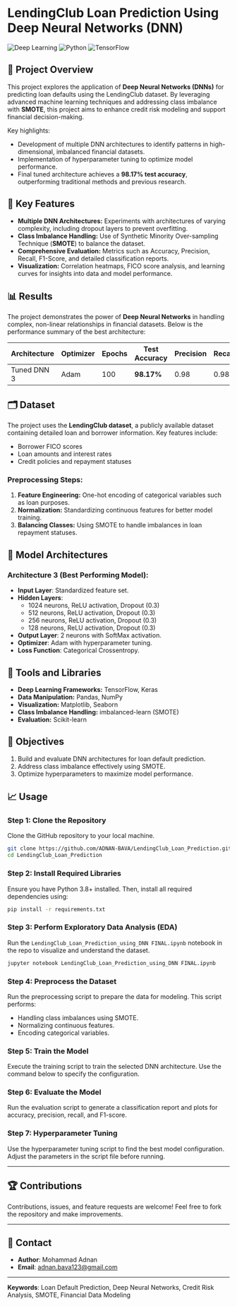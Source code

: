 # LendingClub Loan Prediction Using Deep Neural Networks (DNN)

![Deep Learning](https://img.shields.io/badge/Machine%20Learning-Deep%20Neural%20Networks-blue)
![Python](https://img.shields.io/badge/Python-3.8+-blue.svg)
![TensorFlow](https://img.shields.io/badge/TensorFlow-2.x-orange)

## 📄 Project Overview

This project explores the application of **Deep Neural Networks (DNNs)** for predicting loan defaults using the LendingClub dataset. By leveraging advanced machine learning techniques and addressing class imbalance with **SMOTE**, this project aims to enhance credit risk modeling and support financial decision-making.

Key highlights:
- Development of multiple DNN architectures to identify patterns in high-dimensional, imbalanced financial datasets.
- Implementation of hyperparameter tuning to optimize model performance.
- Final tuned architecture achieves a **98.17% test accuracy**, outperforming traditional methods and previous research.

## 🔑 Key Features

- **Multiple DNN Architectures:** Experiments with architectures of varying complexity, including dropout layers to prevent overfitting.
- **Class Imbalance Handling:** Use of Synthetic Minority Over-sampling Technique (**SMOTE**) to balance the dataset.
- **Comprehensive Evaluation:** Metrics such as Accuracy, Precision, Recall, F1-Score, and detailed classification reports.
- **Visualization:** Correlation heatmaps, FICO score analysis, and learning curves for insights into data and model performance.

## 📊 Results

The project demonstrates the power of **Deep Neural Networks** in handling complex, non-linear relationships in financial datasets. Below is the performance summary of the best architecture:

| Architecture | Optimizer | Epochs | Test Accuracy | Precision | Recall | F1-Score |
|--------------|-----------|--------|---------------|-----------|--------|----------|
| Tuned DNN 3  | Adam      | 100    | **98.17%**    | 0.98      | 0.98   | 0.98     |

## 🗂 Dataset

The project uses the **LendingClub dataset**, a publicly available dataset containing detailed loan and borrower information. Key features include:
- Borrower FICO scores
- Loan amounts and interest rates
- Credit policies and repayment statuses

### Preprocessing Steps:
1. **Feature Engineering:** One-hot encoding of categorical variables such as loan purposes.
2. **Normalization:** Standardizing continuous features for better model training.
3. **Balancing Classes:** Using SMOTE to handle imbalances in loan repayment statuses.

## 📀 Model Architectures

### Architecture 3 (Best Performing Model):
- **Input Layer**: Standardized feature set.
- **Hidden Layers**:
  - 1024 neurons, ReLU activation, Dropout (0.3)
  - 512 neurons, ReLU activation, Dropout (0.3)
  - 256 neurons, ReLU activation, Dropout (0.3)
  - 128 neurons, ReLU activation, Dropout (0.3)
- **Output Layer**: 2 neurons with SoftMax activation.
- **Optimizer**: Adam with hyperparameter tuning.
- **Loss Function**: Categorical Crossentropy.

## 🔧 Tools and Libraries

- **Deep Learning Frameworks:** TensorFlow, Keras
- **Data Manipulation:** Pandas, NumPy
- **Visualization:** Matplotlib, Seaborn
- **Class Imbalance Handling:** imbalanced-learn (SMOTE)
- **Evaluation:** Scikit-learn

## 🎯 Objectives

1. Build and evaluate DNN architectures for loan default prediction.
2. Address class imbalance effectively using SMOTE.
3. Optimize hyperparameters to maximize model performance.

## 📈 Usage

### Step 1: Clone the Repository
Clone the GitHub repository to your local machine.
```bash
git clone https://github.com/ADNAN-BAVA/LendingClub_Loan_Prediction.git
cd LendingClub_Loan_Prediction
```

### Step 2: Install Required Libraries
Ensure you have Python 3.8+ installed. Then, install all required dependencies using:
```bash
pip install -r requirements.txt
```

### Step 3: Perform Exploratory Data Analysis (EDA)
Run the `LendingClub_Loan_Prediction_using_DNN FINAL.ipynb` notebook in the repo to visualize and understand the dataset. 
```bash
jupyter notebook LendingClub_Loan_Prediction_using_DNN FINAL.ipynb
```

### Step 4: Preprocess the Dataset
Run the preprocessing script to prepare the data for modeling. This script performs:
- Handling class imbalances using SMOTE.
- Normalizing continuous features.
- Encoding categorical variables.

### Step 5: Train the Model
Execute the training script to train the selected DNN architecture. Use the command below to specify the configuration.

### Step 6: Evaluate the Model
Run the evaluation script to generate a classification report and plots for accuracy, precision, recall, and F1-score.

### Step 7: Hyperparameter Tuning
Use the hyperparameter tuning script to find the best model configuration. Adjust the parameters in the script file before running.

---

## 🏆 Contributions

Contributions, issues, and feature requests are welcome! Feel free to fork the repository and make improvements.

---

## 📧 Contact

- **Author**: Mohammad Adnan
- **Email**: adnan.bava123@gmail.com

---

**Keywords**: Loan Default Prediction, Deep Neural Networks, Credit Risk Analysis, SMOTE, Financial Data Modeling
